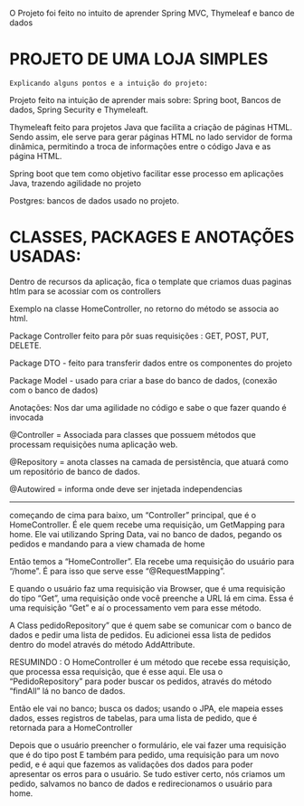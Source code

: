 O Projeto foi feito no intuito de aprender Spring MVC, Thymeleaf e banco de dados

PROJETO DE UMA LOJA SIMPLES
=
    Explicando alguns pontos e a intuição do projeto:
Projeto feito na intuição de aprender mais sobre: Spring boot, Bancos de dados, Spring Security e Thymeleaft.

Thymeleaft feito para projetos Java que facilita a criação de páginas HTML. Sendo assim, ele serve para gerar páginas HTML no lado servidor de forma dinâmica, permitindo a troca de informações entre o código Java e as página HTML.

Spring boot que tem como objetivo facilitar esse processo em aplicações Java, trazendo agilidade no projeto

Postgres: bancos de dados usado no projeto.

CLASSES, PACKAGES E ANOTAÇÕES USADAS:
=
Dentro de recursos da aplicação, fica o template que criamos duas paginas htlm para se acossiar com os controllers

Exemplo na classe HomeController, no retorno do método se associa ao html.

Package Controller feito para pôr suas requisições : GET, POST, PUT, DELETE.

Package DTO - feito para transferir dados entre os componentes do projeto

Package Model - usado para criar a base do banco de dados, (conexão com o banco de dados)

Anotações: Nos dar uma agilidade no código e sabe o que fazer quando é invocada

@Controller = Associada para classes que possuem métodos que processam requisições numa aplicação web.

@Repository = anota classes na camada de persistência, que atuará como um repositório de banco de dados.

@Autowired = informa onde deve ser injetada independencias 


--------------------------------
começando de cima para baixo, um “Controller” principal, que é o HomeController. É ele quem recebe uma requisição, um GetMapping para home.
Ele vai utilizando Spring Data, vai no banco de dados, pegando os pedidos e mandando para a view chamada de home

Então temos a “HomeController”. Ela recebe uma requisição do usuário para “/home”. É para isso que serve esse “@RequestMapping”.

E quando o usuário faz uma requisição via Browser, que é uma requisição do tipo “Get”, uma requisição onde você preenche a URL lá em cima. Essa é uma requisição “Get” e aí o processamento vem para esse método.

A Class pedidoRepository” que é quem sabe se comunicar com o banco de dados e pedir uma lista de pedidos. Eu adicionei essa lista de pedidos dentro do model através do método AddAttribute.

RESUMINDO : O HomeController é um método que recebe essa requisição, que processa essa requisição, que é esse aqui. 
Ele usa o “PedidoRepository” para poder buscar os pedidos, através do método “findAll” lá no banco de dados.

Então ele vai no banco; busca os dados; usando o JPA, ele mapeia esses dados, esses registros de tabelas, para uma lista de pedido, que é retornada para a HomeController

Depois que o usuário preencher o formulário, ele vai fazer uma requisição que é do tipo post E também para pedido, 
uma requisição para um novo pedid, e é aqui que fazemos as validações dos dados para poder apresentar os erros para o usuário. 
Se tudo estiver certo, nós criamos um pedido, salvamos no banco de dados e redirecionamos o usuário para home.
